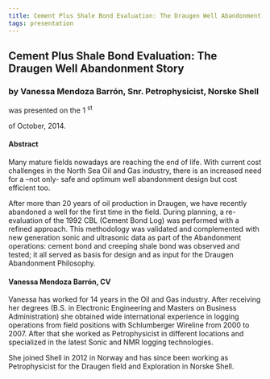 ```yaml
---
title: Cement Plus Shale Bond Evaluation: The Draugen Well Abandonment Story
tags: presentation 
---
```



		
<h2>
Cement Plus Shale Bond Evaluation: The Draugen Well Abandonment Story
</h2>

 



		
<h3>
by Vanessa Mendoza Barrón, Snr. Petrophysicist, Norske Shell
</h3>

 



 
<p>
was presented on the 1
<sup>
st
</sup>

 of October, 2014.
</p>

	

 
<h4>
Abstract
</h4>



		

		
<p>
Many mature fields nowadays are reaching the end of life. With current cost challenges in the North Sea Oil and Gas industry, there is an increased need for a –not only- safe and optimum well abandonment design but cost efficient too.
</p>

<p>
 

After more than 20 years of oil production in Draugen, we have recently abandoned a well for the first time in the field. During planning, a re-evaluation of the 1992 CBL (Cement Bond Log) was performed with a refined approach.  This methodology was validated and complemented with new generation sonic and ultrasonic data as part of the Abandonment operations: cement bond and creeping shale bond was observed and tested; it all served as basis for design and as input for the Draugen Abandonment Philosophy.

</p>





		
<h4>
Vanessa Mendoza Barrón, CV
</h4>





		
<p>
Vanessa has worked for 14 years in the Oil and Gas industry. After receiving her degrees (B.S. in Electronic Engineering and Masters on Business Administration) she obtained wide international experience in logging operations from field positions with Schlumberger Wireline from 2000 to 2007. After that she worked as Petrophysicist in different locations and specialized in the latest Sonic and NMR logging technologies.
</p>

<p>


She joined Shell in 2012 in Norway and has since been working as Petrophysicist for the Draugen field and Exploration in Norske Shell.
</p>



 	     

	

